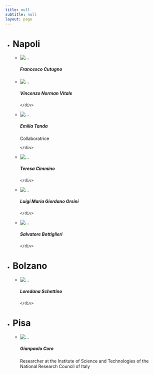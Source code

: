 ```yaml
---
title: null
subtitle: null
layout: page
---
```


- # Napoli

  - <div class="card mb-3" style="max-width: 540px;">
    <div class="row g-0">
      <div class="col-md-4">
        <img src="/assets/img/cane.jpeg" class="img-fluid rounded-start" alt="...">
      </div>
      <a href="#" class="stretched-link"></a>
      <div class="col-md-8">
        <div class="card-body">
          <h5 class="card-title">Francesco Cutugno</h5>
        </div>
        
      </div>
      
    </div>
    </div>

  - <div class="card mb-3" style="max-width: 540px;">
    <div class="row g-0">
      <div class="col-md-4">
        <img src="/assets/img/cane.jpeg" class="img-fluid rounded-start" alt="...">
      </div>
      <a href="#" class="stretched-link"></a>

      <div class="col-md-8">
        <div class="card-body">
          <h5 class="card-title">Vincenzo Norman Vitale</h5>
          
        </div>
      </div>

    </div>
    </div>

  - <div class="card mb-3" style="max-width: 540px;">
    <div class="row g-0">
      <div class="col-md-4">
        <img src="/assets/img/emilia_tanda.jpeg" class="img-fluid rounded-start" alt="...">
      </div>
      <a href="#" class="stretched-link"></a>

      <div class="col-md-8">
        <div class="card-body">
          <h5 class="card-title">Emilia Tanda</h5>
          Collaboratrice
          
        </div>
      </div>
    </div>
    </div>


  - <div class="card mb-3" style="max-width: 540px;">
    <div class="row g-0">
      <div class="col-md-4">
        <img src="/assets/img/cane.jpeg" class="img-fluid rounded-start" alt="...">
      </div>
      <div class="col-md-8">
        <div class="card-body">
          <h5 class="card-title">Teresa Cimmino</h5>
          
        </div>
      </div>
      <a href="#" class="stretched-link"></a>
    </div>
    </div>


  - <div class="card mb-3" style="max-width: 540px;">
    <div class="row g-0">
      <div class="col-md-4">
        <img src="/assets/img/cane.jpeg" class="img-fluid rounded-start" alt="...">
      </div>
      <div class="col-md-8">
        <div class="card-body">
          <h5 class="card-title">Luigi Maria Giordano Orsini</h5>
          
        </div>
      </div>
      <a href="#" class="stretched-link"></a>
    </div>
    </div>


  - <div class="card mb-3" style="max-width: 540px;">
    <div class="row g-0">
      <div class="col-md-4">
        <img src="/assets/img/cane.jpeg" class="img-fluid rounded-start" alt="...">
      </div>
      <div class="col-md-8">
        <div class="card-body">
          <h5 class="card-title">Salvatore Bottiglieri</h5>
          
        </div>
      </div>
      <a href="#" class="stretched-link"></a>
    </div>
    </div>
- # Bolzano

  - <div class="card mb-3" style="max-width: 540px;">
    <div class="row g-0">
      <div class="col-md-4">
        <img src="/assets/img/cane.jpeg" class="img-fluid rounded-start" alt="...">
      </div>
      <div class="col-md-8">
        <div class="card-body">
          <h5 class="card-title">Loredana Schettino</h5>
          
        </div>
      </div>
    </div>
    </div>



- # Pisa

  - <div class="card mb-3" style="max-width: 540px;">
    <div class="row g-0">
      <div class="col-md-4">
        <img src="/assets/img/gianpaolo_coro.jpeg" class="img-fluid rounded-start" alt="...">
      </div>
      <div class="col-md-8">
        <div class="card-body">
          <h5 class="card-title">Gianpaolo Coro</h5>
          Researcher at the Institute of Science and Technologies of the National Research Council of Italy
        </div>
      </div>
    </div>
    </div>


